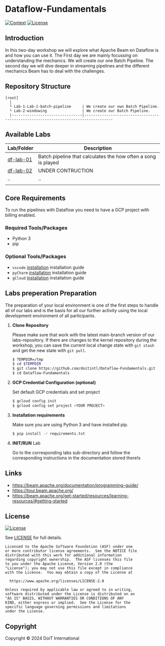 # Dataflow-Fundamentals

[![Context](https://img.shields.io/badge/Dataflow%20Fundamentals-1-blue.svg)](#)
[![License](https://img.shields.io/badge/License-Apache%202.0-blue.svg)](https://opensource.org/licenses/Apache-2.0)


## Introduction

In this two-day workshop we will explore what Apache Beam en Dataflow is and how you can use it. 
The First day we are mainly focussing on understanding the mechanics. We will create our one Batch Pipeline. 
The second day we will dive deeper in streaming pipelines and the different mechanics Beam has to deal with the challenges.



## Repository Structure

``` 
[root]
  |
  └ Lab-1-Lab-1-batch-pipeline     | We create our own Batch Pipeline. 
  └ Lab-2-windowing                | We create our Batch Pipeline. 
  |--------------------------------|-----------------------------------------------------------------------------------
```

## Available Labs

| Lab/Folder                       | Description                                                   |
|----------------------------------|---------------------------------------------------------------|
| [df-lab-01](./Lab-1-batch-pipeline) | Batch pipeline that calculates the how often a song is played |
| [df-lab-02](./Lab-2-windowing)             | UNDER CONTRUCTION                                             |
| ..                               | ..                                                            |
                                   |


## Core Requirements

To run the pipelines with Dataflow you need to have a GCP project with billing enabled.


### Required Tools/Packages

- Python 3 
- pip

### Optional Tools/Packages

- `vscode` [installation](https://code.visualstudio.com/download) installation guide
- `pyCharm` [installation](https://www.jetbrains.com/help/pycharm/installation-guide.html) installation guide
- `gCloud` [installation](https://cloud.google.com/sdk/docs/install) installation guide


## Labs preperation Preparation

The preparation of your local environment is one of the first steps to handle all of our labs and is the basis for all our further activity using the local development environment of all participants. 

1. **Clone Repository**

   Please make sure that work with the latest main-branch version of our labs-repository. If there are changes to the kernel repository during the workshop, you can save the current local change state with `git stash` and get the new state with `git pull`.

   ```bash
   $ TEMPDIR=/tmp
   $ cd $TEMPDIR
   $ git clone https://github.com/doitintl/Dataflow-Fundamentals.git
   $ cd Dataflow-Fundamentals
   ```

2. **GCP Credential Configuration (optional)** 

   Set default GCP credentials and set project
   ```bash
   $ gcloud config init
   $ gcloud config set project <YOUR PROJECT>
   ```

3. **Installation requirements**

   Make sure you are using Python 3 and have installed pip.

   ```bash
   $ pip install -r requirements.txt
   ```

4. **INIT/RUN** Lab

   Go to the corresponding labs sub-directory and follow the corresponding instructions in the documentation stored there!s

## Links

- https://beam.apache.org/documentation/programming-guide/
- https://tour.beam.apache.org/
- https://beam.apache.org/get-started/resources/learning-resources/#getting-started

## License

[![License](https://img.shields.io/badge/License-Apache%202.0-blue.svg)](https://opensource.org/licenses/Apache-2.0)

See [LICENSE](LICENSE) for full details.

    Licensed to the Apache Software Foundation (ASF) under one
    or more contributor license agreements.  See the NOTICE file
    distributed with this work for additional information
    regarding copyright ownership.  The ASF licenses this file
    to you under the Apache License, Version 2.0 (the
    "License"); you may not use this file except in compliance
    with the License.  You may obtain a copy of the License at

      https://www.apache.org/licenses/LICENSE-2.0

    Unless required by applicable law or agreed to in writing,
    software distributed under the License is distributed on an
    "AS IS" BASIS, WITHOUT WARRANTIES OR CONDITIONS OF ANY
    KIND, either express or implied.  See the License for the
    specific language governing permissions and limitations
    under the License.

## Copyright

Copyright © 2024 DoiT International